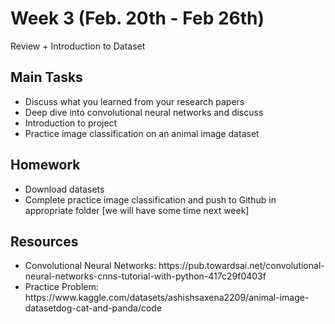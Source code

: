 <h1>Week 3 (Feb. 20th - Feb 26th)</h1>

<p> Review + Introduction to Dataset </p> 

<h2>Main Tasks</h2>
<ul>
  <li>Discuss what you learned from your research papers</li>
  <li>Deep dive into convolutional  neural networks and discuss</li>
  <li>Introduction to project</li>
  <li>Practice image classification on an animal image dataset</li>
</ul>
<h2>Homework</h2>
<ul>
  <li>Download datasets</li>
  <li>Complete practice image classification and push to Github in appropriate folder [we will have some time next week]</li>
</ul>
<h2>Resources</h2> 
<ul>
  <li>Convolutional Neural Networks: https://pub.towardsai.net/convolutional-neural-networks-cnns-tutorial-with-python-417c29f0403f </li>
  <li>Practice Problem: https://www.kaggle.com/datasets/ashishsaxena2209/animal-image-datasetdog-cat-and-panda/code </li>
</ul>
